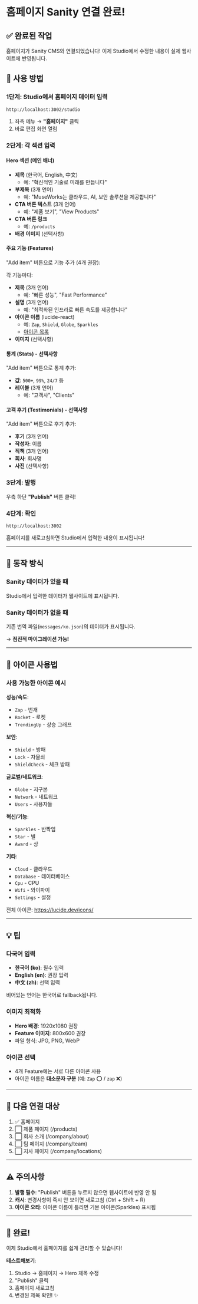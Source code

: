 # 홈페이지 Sanity 연결 완료!

## ✅ 완료된 작업

홈페이지가 Sanity CMS와 연결되었습니다! 이제 Studio에서 수정한 내용이 실제 웹사이트에 반영됩니다.

## 🎯 사용 방법

### 1단계: Studio에서 홈페이지 데이터 입력

```
http://localhost:3002/studio
```

1. 좌측 메뉴 → **"홈페이지"** 클릭
2. 바로 편집 화면 열림

### 2단계: 각 섹션 입력

#### Hero 섹션 (메인 배너)
- **제목** (한국어, English, 中文)
  - 예: "혁신적인 기술로 미래를 만듭니다"
- **부제목** (3개 언어)
  - 예: "MuseWorks는 클라우드, AI, 보안 솔루션을 제공합니다"
- **CTA 버튼 텍스트** (3개 언어)
  - 예: "제품 보기", "View Products"
- **CTA 버튼 링크**
  - 예: `/products`
- **배경 이미지** (선택사항)

#### 주요 기능 (Features)
"Add item" 버튼으로 기능 추가 (4개 권장):

각 기능마다:
- **제목** (3개 언어)
  - 예: "빠른 성능", "Fast Performance"
- **설명** (3개 언어)
  - 예: "최적화된 인프라로 빠른 속도를 제공합니다"
- **아이콘 이름** (lucide-react)
  - 예: `Zap`, `Shield`, `Globe`, `Sparkles`
  - [아이콘 목록](https://lucide.dev/icons/)
- **이미지** (선택사항)

#### 통계 (Stats) - 선택사항
"Add item" 버튼으로 통계 추가:

- **값**: `500+`, `99%`, `24/7` 등
- **레이블** (3개 언어)
  - 예: "고객사", "Clients"

#### 고객 후기 (Testimonials) - 선택사항
"Add item" 버튼으로 후기 추가:

- **후기** (3개 언어)
- **작성자**: 이름
- **직책** (3개 언어)
- **회사**: 회사명
- **사진** (선택사항)

### 3단계: 발행

우측 하단 **"Publish"** 버튼 클릭!

### 4단계: 확인

```
http://localhost:3002
```

홈페이지를 새로고침하면 Studio에서 입력한 내용이 표시됩니다!

---

## 📝 동작 방식

### Sanity 데이터가 있을 때
Studio에서 입력한 데이터가 웹사이트에 표시됩니다.

### Sanity 데이터가 없을 때
기존 번역 파일(`messages/ko.json`)의 데이터가 표시됩니다.

→ **점진적 마이그레이션 가능!**

---

## 🎨 아이콘 사용법

### 사용 가능한 아이콘 예시

**성능/속도**:
- `Zap` - 번개
- `Rocket` - 로켓
- `TrendingUp` - 상승 그래프

**보안**:
- `Shield` - 방패
- `Lock` - 자물쇠
- `ShieldCheck` - 체크 방패

**글로벌/네트워크**:
- `Globe` - 지구본
- `Network` - 네트워크
- `Users` - 사용자들

**혁신/기능**:
- `Sparkles` - 반짝임
- `Star` - 별
- `Award` - 상

**기타**:
- `Cloud` - 클라우드
- `Database` - 데이터베이스
- `Cpu` - CPU
- `Wifi` - 와이파이
- `Settings` - 설정

전체 아이콘: https://lucide.dev/icons/

---

## 💡 팁

### 다국어 입력
- **한국어 (ko)**: 필수 입력
- **English (en)**: 권장 입력
- **中文 (zh)**: 선택 입력

비어있는 언어는 한국어로 fallback됩니다.

### 이미지 최적화
- **Hero 배경**: 1920x1080 권장
- **Feature 이미지**: 800x600 권장
- 파일 형식: JPG, PNG, WebP

### 아이콘 선택
- 4개 Feature에는 서로 다른 아이콘 사용
- 아이콘 이름은 **대소문자 구분** (예: `Zap` ⭕ / `zap` ❌)

---

## 🔄 다음 연결 대상

1. ✅ 홈페이지
2. ⬜ 제품 페이지 (/products)
3. ⬜ 회사 소개 (/company/about)
4. ⬜ 팀 페이지 (/company/team)
5. ⬜ 지사 페이지 (/company/locations)

---

## ⚠️ 주의사항

1. **발행 필수**: "Publish" 버튼을 누르지 않으면 웹사이트에 반영 안 됨
2. **캐시**: 변경사항이 즉시 안 보이면 새로고침 (Ctrl + Shift + R)
3. **아이콘 오타**: 아이콘 이름이 틀리면 기본 아이콘(Sparkles) 표시됨

---

## 🎉 완료!

이제 Studio에서 홈페이지를 쉽게 관리할 수 있습니다!

**테스트해보기**:
1. Studio → 홈페이지 → Hero 제목 수정
2. "Publish" 클릭
3. 홈페이지 새로고침
4. 변경된 제목 확인! ✨
